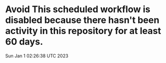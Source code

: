 # Avoid This scheduled workflow is disabled because there hasn't been activity in this repository for at least 60 days.
Sun Jan  1 02:26:38 UTC 2023
